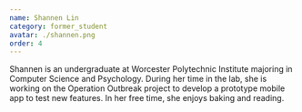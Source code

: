 ```yaml
---
name: Shannen Lin
category: former_student
avatar: ./shannen.png
order: 4
---
```


Shannen is an undergraduate at Worcester Polytechnic Institute majoring in Computer Science and Psychology. During her time in the lab, she is working on the Operation Outbreak project to develop a prototype mobile app to test new features. In her free time, she enjoys baking and reading.